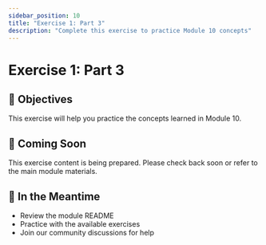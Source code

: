 ```yaml
---
sidebar_position: 10
title: "Exercise 1: Part 3"
description: "Complete this exercise to practice Module 10 concepts"
---
```


# Exercise 1: Part 3

## 🎯 Objectives

This exercise will help you practice the concepts learned in Module 10.

## 📝 Coming Soon

This exercise content is being prepared. Please check back soon or refer to the main module materials.

## 🚀 In the Meantime

- Review the module README
- Practice with the available exercises
- Join our community discussions for help
